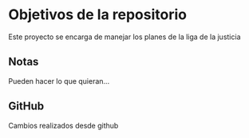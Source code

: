 # Objetivos de la repositorio

Este proyecto se encarga de manejar los planes de la liga de la justicia


## Notas
Pueden hacer lo que quieran...

## GitHub
Cambios realizados desde github
